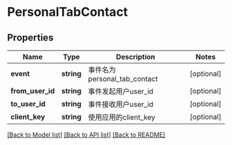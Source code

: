 # PersonalTabContact

## Properties
Name | Type | Description | Notes
------------ | ------------- | ------------- | -------------
**event** | **string** | 事件名为personal_tab_contact | [optional] 
**from_user_id** | **string** | 事件发起用户user_id | [optional] 
**to_user_id** | **string** | 事件接收用户user_id | [optional] 
**client_key** | **string** | 使用应用的client_key | [optional] 

[[Back to Model list]](../../README.md#documentation-for-models) [[Back to API list]](../../README.md#documentation-for-api-endpoints) [[Back to README]](../../README.md)

